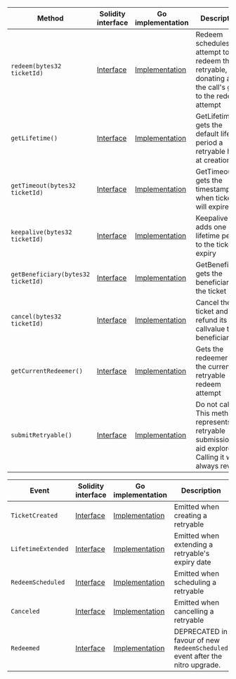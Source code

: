 <table>
  <thead>
    <tr>
      <th>Method</th>
      <th>Solidity interface</th>
      <th>Go implementation</th>
      <th>Description</th>
    </tr>
  </thead>
  <tbody>
    <tr>
      <td>
        <code>redeem(bytes32 ticketId)</code>
      </td>
      <td>
        <a
          href="https://github.com/OffchainLabs/nitro-contracts/blob/7396313311ab17cb30e2eef27cccf96f0a9e8f7f/src/precompiles/ArbRetryableTx.sol#L18"
          target="_blank"
        >
          Interface
        </a>
      </td>
      <td>
        <a
          href="https://github.com/OffchainLabs/nitro/blob/v3.2.0/precompiles/ArbRetryableTx.go#L49"
          target="_blank"
        >
          Implementation
        </a>
      </td>
      <td>
        Redeem schedules an attempt to redeem the retryable, donating all of the call's gas to the
        redeem attempt
      </td>
    </tr>
    <tr>
      <td>
        <code>getLifetime()</code>
      </td>
      <td>
        <a
          href="https://github.com/OffchainLabs/nitro-contracts/blob/7396313311ab17cb30e2eef27cccf96f0a9e8f7f/src/precompiles/ArbRetryableTx.sol#L24"
          target="_blank"
        >
          Interface
        </a>
      </td>
      <td>
        <a
          href="https://github.com/OffchainLabs/nitro/blob/v3.2.0/precompiles/ArbRetryableTx.go#L134"
          target="_blank"
        >
          Implementation
        </a>
      </td>
      <td>GetLifetime gets the default lifetime period a retryable has at creation</td>
    </tr>
    <tr>
      <td>
        <code>getTimeout(bytes32 ticketId)</code>
      </td>
      <td>
        <a
          href="https://github.com/OffchainLabs/nitro-contracts/blob/7396313311ab17cb30e2eef27cccf96f0a9e8f7f/src/precompiles/ArbRetryableTx.sol#L31"
          target="_blank"
        >
          Interface
        </a>
      </td>
      <td>
        <a
          href="https://github.com/OffchainLabs/nitro/blob/v3.2.0/precompiles/ArbRetryableTx.go#L139"
          target="_blank"
        >
          Implementation
        </a>
      </td>
      <td>GetTimeout gets the timestamp for when ticket will expire</td>
    </tr>
    <tr>
      <td>
        <code>keepalive(bytes32 ticketId)</code>
      </td>
      <td>
        <a
          href="https://github.com/OffchainLabs/nitro-contracts/blob/7396313311ab17cb30e2eef27cccf96f0a9e8f7f/src/precompiles/ArbRetryableTx.sol#L41"
          target="_blank"
        >
          Interface
        </a>
      </td>
      <td>
        <a
          href="https://github.com/OffchainLabs/nitro/blob/v3.2.0/precompiles/ArbRetryableTx.go#L156"
          target="_blank"
        >
          Implementation
        </a>
      </td>
      <td>Keepalive adds one lifetime period to the ticket's expiry</td>
    </tr>
    <tr>
      <td>
        <code>getBeneficiary(bytes32 ticketId)</code>
      </td>
      <td>
        <a
          href="https://github.com/OffchainLabs/nitro-contracts/blob/7396313311ab17cb30e2eef27cccf96f0a9e8f7f/src/precompiles/ArbRetryableTx.sol#L49"
          target="_blank"
        >
          Interface
        </a>
      </td>
      <td>
        <a
          href="https://github.com/OffchainLabs/nitro/blob/v3.2.0/precompiles/ArbRetryableTx.go#L185"
          target="_blank"
        >
          Implementation
        </a>
      </td>
      <td>GetBeneficiary gets the beneficiary of the ticket</td>
    </tr>
    <tr>
      <td>
        <code>cancel(bytes32 ticketId)</code>
      </td>
      <td>
        <a
          href="https://github.com/OffchainLabs/nitro-contracts/blob/7396313311ab17cb30e2eef27cccf96f0a9e8f7f/src/precompiles/ArbRetryableTx.sol#L56"
          target="_blank"
        >
          Interface
        </a>
      </td>
      <td>
        <a
          href="https://github.com/OffchainLabs/nitro/blob/v3.2.0/precompiles/ArbRetryableTx.go#L198"
          target="_blank"
        >
          Implementation
        </a>
      </td>
      <td>Cancel the ticket and refund its callvalue to its beneficiary</td>
    </tr>
    <tr>
      <td>
        <code>getCurrentRedeemer()</code>
      </td>
      <td>
        <a
          href="https://github.com/OffchainLabs/nitro-contracts/blob/7396313311ab17cb30e2eef27cccf96f0a9e8f7f/src/precompiles/ArbRetryableTx.sol#L63"
          target="_blank"
        >
          Interface
        </a>
      </td>
      <td>
        <a
          href="https://github.com/OffchainLabs/nitro/blob/v3.2.0/precompiles/ArbRetryableTx.go#L226"
          target="_blank"
        >
          Implementation
        </a>
      </td>
      <td>Gets the redeemer of the current retryable redeem attempt</td>
    </tr>
    <tr>
      <td>
        <code>submitRetryable()</code>
      </td>
      <td>
        <a
          href="https://github.com/OffchainLabs/nitro-contracts/blob/7396313311ab17cb30e2eef27cccf96f0a9e8f7f/src/precompiles/ArbRetryableTx.sol#L69"
          target="_blank"
        >
          Interface
        </a>
      </td>
      <td>
        <a
          href="https://github.com/OffchainLabs/nitro/blob/v3.2.0/precompiles/ArbRetryableTx.go#L233"
          target="_blank"
        >
          Implementation
        </a>
      </td>
      <td>
        Do not call. This method represents a retryable submission to aid explorers. Calling it will
        always revert.
      </td>
    </tr>
  </tbody>
</table>
<table>
  <thead>
    <tr>
      <th>Event</th>
      <th>Solidity interface</th>
      <th>Go implementation</th>
      <th>Description</th>
    </tr>
  </thead>
  <tbody>
    <tr>
      <td>
        <code>TicketCreated</code>
      </td>
      <td>
        <a
          href="https://github.com/OffchainLabs/nitro-contracts/blob/7396313311ab17cb30e2eef27cccf96f0a9e8f7f/src/precompiles/ArbRetryableTx.sol#L83"
          target="_blank"
        >
          Interface
        </a>
      </td>
      <td>
        <a
          href="https://github.com/OffchainLabs/nitro/blob/v3.2.0/precompiles/ArbRetryableTx.go#L0"
          target="_blank"
        >
          Implementation
        </a>
      </td>
      <td>Emitted when creating a retryable</td>
    </tr>
    <tr>
      <td>
        <code>LifetimeExtended</code>
      </td>
      <td>
        <a
          href="https://github.com/OffchainLabs/nitro-contracts/blob/7396313311ab17cb30e2eef27cccf96f0a9e8f7f/src/precompiles/ArbRetryableTx.sol#L84"
          target="_blank"
        >
          Interface
        </a>
      </td>
      <td>
        <a
          href="https://github.com/OffchainLabs/nitro/blob/v3.2.0/precompiles/ArbRetryableTx.go#L180"
          target="_blank"
        >
          Implementation
        </a>
      </td>
      <td>Emitted when extending a retryable's expiry date</td>
    </tr>
    <tr>
      <td>
        <code>RedeemScheduled</code>
      </td>
      <td>
        <a
          href="https://github.com/OffchainLabs/nitro-contracts/blob/7396313311ab17cb30e2eef27cccf96f0a9e8f7f/src/precompiles/ArbRetryableTx.sol#L85"
          target="_blank"
        >
          Interface
        </a>
      </td>
      <td>
        <a
          href="https://github.com/OffchainLabs/nitro/blob/v3.2.0/precompiles/ArbRetryableTx.go#L116"
          target="_blank"
        >
          Implementation
        </a>
      </td>
      <td>Emitted when scheduling a retryable</td>
    </tr>
    <tr>
      <td>
        <code>Canceled</code>
      </td>
      <td>
        <a
          href="https://github.com/OffchainLabs/nitro-contracts/blob/7396313311ab17cb30e2eef27cccf96f0a9e8f7f/src/precompiles/ArbRetryableTx.sol#L94"
          target="_blank"
        >
          Interface
        </a>
      </td>
      <td>
        <a
          href="https://github.com/OffchainLabs/nitro/blob/v3.2.0/precompiles/ArbRetryableTx.go#L223"
          target="_blank"
        >
          Implementation
        </a>
      </td>
      <td>Emitted when cancelling a retryable</td>
    </tr>
    <tr>
      <td>
        <code>Redeemed</code>
      </td>
      <td>
        <a
          href="https://github.com/OffchainLabs/nitro-contracts/blob/7396313311ab17cb30e2eef27cccf96f0a9e8f7f/src/precompiles/ArbRetryableTx.sol#L97"
          target="_blank"
        >
          Interface
        </a>
      </td>
      <td>
        <a
          href="https://github.com/OffchainLabs/nitro/blob/v3.2.0/precompiles/ArbRetryableTx.go#L0"
          target="_blank"
        >
          Implementation
        </a>
      </td>
      <td>
        DEPRECATED in favour of new <code>RedeemScheduled</code> event after the nitro upgrade.
      </td>
    </tr>
  </tbody>
</table>
